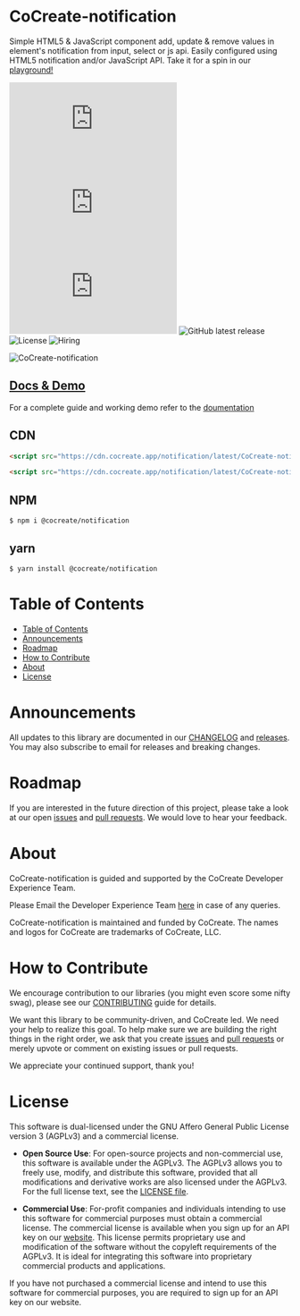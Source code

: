 # CoCreate-notification

Simple HTML5 & JavaScript component add, update & remove values in element's notification from input, select or js api. Easily configured using HTML5 notification and/or JavaScript API. Take it for a spin in our [playground!](https://cocreate.app/docs/notification)

![minified](https://img.badgesize.io/https://cdn.cocreate.app/notification/latest/CoCreate-notification.min.js?style=flat-square&label=minified&color=orange)
![gzip](https://img.badgesize.io/https://cdn.cocreate.app/notification/latest/CoCreate-notification.min.js?compression=gzip&style=flat-square&label=gzip&color=yellow)
![brotli](https://img.badgesize.io/https://cdn.cocreate.app/notification/latest/CoCreate-notification.min.js?compression=brotli&style=flat-square&label=brotli)
![GitHub latest release](https://img.shields.io/github/v/release/CoCreate-app/CoCreate-notification?style=flat-square)
![License](https://img.shields.io/github/license/CoCreate-app/CoCreate-notification?style=flat-square)
![Hiring](https://img.shields.io/static/v1?style=flat-square&label=&message=Hiring&color=blueviolet)

![CoCreate-notification](https://cdn.cocreate.app/docs/CoCreate-notification.gif)

## [Docs & Demo](https://cocreate.app/docs/notification)

For a complete guide and working demo refer to the [doumentation](https://cocreate.app/docs/notification)

## CDN

```html
<script src="https://cdn.cocreate.app/notification/latest/CoCreate-notification.min.js"></script>
```

```html
<script src="https://cdn.cocreate.app/notification/latest/CoCreate-notification.min.css"></script>
```

## NPM

```shell
$ npm i @cocreate/notification
```

## yarn

```shell
$ yarn install @cocreate/notification
```

# Table of Contents

-   [Table of Contents](#table-of-contents)
-   [Announcements](#announcements)
-   [Roadmap](#roadmap)
-   [How to Contribute](#how-to-contribute)
-   [About](#about)
-   [License](#license)

<a name="announcements"></a>

# Announcements

All updates to this library are documented in our [CHANGELOG](https://github.com/CoCreate-app/CoCreate-notification/blob/master/CHANGELOG.md) and [releases](https://github.com/CoCreate-app/CoCreate-notification/releases). You may also subscribe to email for releases and breaking changes.

<a name="roadmap"></a>

# Roadmap

If you are interested in the future direction of this project, please take a look at our open [issues](https://github.com/CoCreate-app/CoCreate-notification/issues) and [pull requests](https://github.com/CoCreate-app/CoCreate-notification/pulls). We would love to hear your feedback.

<a name="about"></a>

# About

CoCreate-notification is guided and supported by the CoCreate Developer Experience Team.

Please Email the Developer Experience Team [here](mailto:develop@cocreate.app) in case of any queries.

CoCreate-notification is maintained and funded by CoCreate. The names and logos for CoCreate are trademarks of CoCreate, LLC.

<a name="contribute"></a>

# How to Contribute

We encourage contribution to our libraries (you might even score some nifty swag), please see our [CONTRIBUTING](https://github.com/CoCreate-app/CoCreate-notification/blob/master/CONTRIBUTING.md) guide for details.

We want this library to be community-driven, and CoCreate led. We need your help to realize this goal. To help make sure we are building the right things in the right order, we ask that you create [issues](https://github.com/CoCreate-app/CoCreate-notification/issues) and [pull requests](https://github.com/CoCreate-app/CoCreate-notification/pulls) or merely upvote or comment on existing issues or pull requests.

We appreciate your continued support, thank you!

<a name="license"></a>

# License

This software is dual-licensed under the GNU Affero General Public License version 3 (AGPLv3) and a commercial license.

-   **Open Source Use**: For open-source projects and non-commercial use, this software is available under the AGPLv3. The AGPLv3 allows you to freely use, modify, and distribute this software, provided that all modifications and derivative works are also licensed under the AGPLv3. For the full license text, see the [LICENSE file](https://github.com/CoCreate-app/CoCreate-notification/blob/master/LICENSE).

-   **Commercial Use**: For-profit companies and individuals intending to use this software for commercial purposes must obtain a commercial license. The commercial license is available when you sign up for an API key on our [website](https://cocreate.app). This license permits proprietary use and modification of the software without the copyleft requirements of the AGPLv3. It is ideal for integrating this software into proprietary commercial products and applications.

If you have not purchased a commercial license and intend to use this software for commercial purposes, you are required to sign up for an API key on our website.
